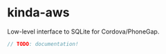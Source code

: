 # kinda-aws

Low-level interface to SQLite for Cordova/PhoneGap.

```js
// TODO: documentation!
```
